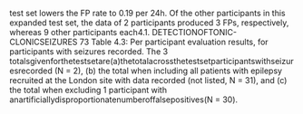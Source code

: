 test set lowers the FP rate to 0.19 per 24h. Of the other participants in this expanded test
set, the data of 2 participants produced 3 FPs, respectively, whereas 9 other participants each4.1. DETECTIONOFTONIC-CLONICSEIZURES 73
Table 4.3: Per participant evaluation results, for participants with seizures recorded. The 3
totalsgivenforthetestsetare(a)thetotalacrossthetestsetparticipantswithseizuresrecorded
(N = 2), (b) the total when including all patients with epilepsy recruited at the London site
with data recorded (not listed, N = 31), and (c) the total when excluding 1 participant with
anartificiallydisproportionatenumberoffalsepositives(N = 30).